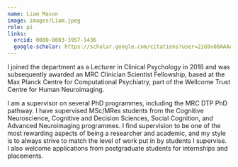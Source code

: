 ```yaml
---
name: Liam Mason
image: images/Liam.jpeg
role: pi
links:
  orcid: 0000-0003-3957-1436
  google-scholar: https://scholar.google.com/citations?user=2iG9vO8AAAAJ&hl=en
---
```


I joined the department as a Lecturer in Clinical Psychology in 2018 and was subsequently awarded an MRC Clinician Scientist Fellowship, based at the Max Planck Centre for Computational Psychiatry, part of the Wellcome Trust Centre for Human Neuroimaging.

I am a supervisor on several PhD programmes, including the MRC DTP PhD pathway. I have supervised MSc/MRes students from the Cognitive Neuroscience, Cognitive and Decision Sciences, Social Cognition, and Advanced Neuroimaging programmes. I find supervision to be one of the most rewarding aspects of being a researcher and academic, and my style is to always strive to match the level of work put in by students I supervise. 
I also welcome applications from postgraduate students for internships and placements.
